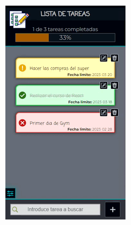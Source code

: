 ![Add tasks and edit on todo list app](https://github.com/AletzMan/ToDo_List/blob/main/src/assets/images-readme/add-tasks.gif)
